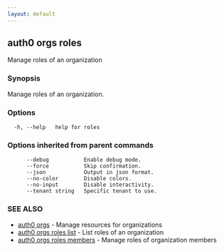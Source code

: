 ```yaml
---
layout: default
---
```

## auth0 orgs roles

Manage roles of an organization

### Synopsis

Manage roles of an organization.

### Options

```
  -h, --help   help for roles
```

### Options inherited from parent commands

```
      --debug           Enable debug mode.
      --force           Skip confirmation.
      --json            Output in json format.
      --no-color        Disable colors.
      --no-input        Disable interactivity.
      --tenant string   Specific tenant to use.
```

### SEE ALSO

* [auth0 orgs](auth0_orgs.md)	 - Manage resources for organizations
* [auth0 orgs roles list](auth0_orgs_roles_list.md)	 - List roles of an organization
* [auth0 orgs roles members](auth0_orgs_roles_members.md)	 - Manage roles of organization members

